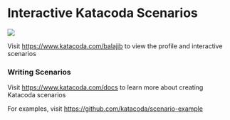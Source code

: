 # Interactive Katacoda Scenarios

[![](http://shields.katacoda.com/katacoda/balajib/count.svg)](https://www.katacoda.com/balajib "Get your profile on Katacoda.com")

Visit https://www.katacoda.com/balajib to view the profile and interactive scenarios

### Writing Scenarios
Visit https://www.katacoda.com/docs to learn more about creating Katacoda scenarios

For examples, visit https://github.com/katacoda/scenario-example
